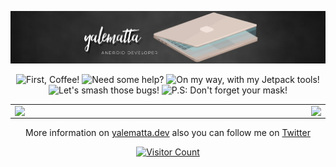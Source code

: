 ![Layale Matta](https://github.com/yalematta/yalematta/blob/master/banner.jpg)

<p align="center">
  <img src="https://octodex.github.com/images/femalecodertocat.png" title="First, Coffee!" width="130">
  <img src="https://octodex.github.com/images/collabocats.jpg" title="Need some help?" width="130">
  <img src="https://octodex.github.com/images/jetpacktocat.png" title="On my way, with my Jetpack tools!" width="130">
  <img src="https://octodex.github.com/images/dinotocat.png" title="Let's smash those bugs! " width="130">
  <img src="https://octodex.github.com/images/dojocat.jpg" title="P.S: Don't forget your mask!" width="120">
</p>

<center>
 <table>
   <tr>
       <td><img width="460px" align="left" src="https://github-readme-stats.vercel.app/api/top-langs/?username=yalematta&hide=html&layout=compact" /></td>
       <td><img width="495px" align="left" src="https://github-readme-stats.vercel.app/api?username=yalematta&theme=default" /></td>
   </tr>   
 </table>
</center>

<p align="center">
  More information on <a href="https://yalematta.dev">yalematta.dev</a> also you can follow me on <a href="https://twitter.com/yalematta">Twitter</a>
</p>

<p align="center">
  <a href="#welcome"><img src="https://profile-counter.glitch.me/yalematta/count.svg" title="Visitor Count"/></a>
</p>
